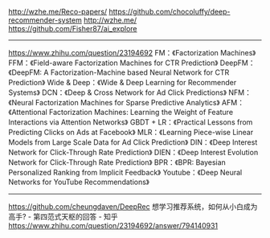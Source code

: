 

<!--
 * @version:
 * @Author:  StevenJokess https://github.com/StevenJokess
 * @Date: 2020-12-27 13:43:52
 * @LastEditors:  StevenJokess https://github.com/StevenJokess
 * @LastEditTime: 2020-12-27 13:58:38
 * @Description:
 * @TODO::
 * @Reference:
-->
http://wzhe.me/Reco-papers/
https://github.com/chocoluffy/deep-recommender-system
http://wzhe.me/
https://github.com/Fisher87/ai_explore

---

https://www.zhihu.com/question/23194692
FM：《Factorization Machines》
FFM：《Field-aware Factorization Machines for CTR Prediction》
DeepFM：《DeepFM: A Factorization-Machine based Neural Network for CTR Prediction》
Wide & Deep：《Wide & Deep Learning for Recommender Systems》
DCN：《Deep & Cross Network for Ad Click Predictions》
NFM：《Neural Factorization Machines for Sparse Predictive Analytics》
AFM：《Attentional Factorization Machines:
Learning the Weight of Feature Interactions via Attention Networks》
GBDT + LR：《Practical Lessons from Predicting Clicks on Ads at Facebook》
MLR：《Learning Piece-wise Linear Models
from Large Scale Data for Ad Click Prediction》
DIN：《Deep Interest Network for Click-Through Rate Prediction》
DIEN：《Deep Interest Evolution Network for Click-Through Rate Prediction》
BPR：《BPR: Bayesian Personalized Ranking from Implicit Feedback》
Youtube：《Deep Neural Networks for YouTube Recommendations》

---

https://github.com/cheungdaven/DeepRec
想学习推荐系统，如何从小白成为高手? - 第四范式天枢的回答 - 知乎
https://www.zhihu.com/question/23194692/answer/794140931
